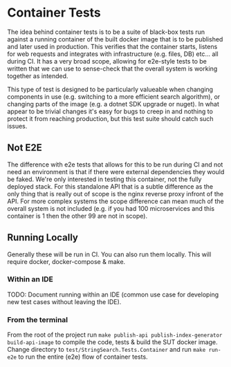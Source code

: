 # Container Tests
The idea behind container tests is to be a suite of black-box tests run against a running container of the built docker image that is to be published and later used in production. This verifies that the container starts, listens for web requests and integrates with infrastructure (e.g. files, DB) etc... all during CI. It has a very broad scope, allowing for e2e-style tests to be written that we can use to sense-check that the overall system is working together as intended.

This type of test is designed to be particularly valueable when changing components in use (e.g. switching to a more efficient search algorithm), or changing parts of the image (e.g. a dotnet SDK upgrade or nuget). In what appear to be trivial changes it's easy for bugs to creep in and nothing to protect it from reaching production, but this test suite should catch such issues.

## Not E2E
The difference with e2e tests that allows for this to be run during CI and not need an environment is that if there were external dependencies they would be faked. We're only interested in testing this container, not the fully deployed stack. For this standalone API that is a subtle difference as the only thing that is really out of scope is the nginx reverse proxy infront of the API. For more complex systems the scope difference can mean much of the overall system is not included (e.g. if you had 100 microservices and this container is 1 then the other 99 are not in scope).

## Running Locally
Generally these will be run in CI. You can also run them locally. This will require docker, docker-compose & make.

### Within an IDE
TODO: Document running within an IDE (common use case for developing new test cases without leaving the IDE).

### From the terminal
From the root of the project run `make publish-api publish-index-generator build-api-image` to compile the code, tests & build the SUT docker image. 
Change directory to `test/StringSearch.Tests.Container` and run `make run-e2e` to run the entire (e2e) flow of container tests.